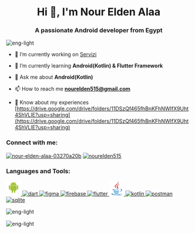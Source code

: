 <h1 align="center">Hi 👋, I'm Nour Elden Alaa</h1>
<h3 align="center">A passionate Android developer from Egypt</h3>

<p align="left"> <img src="https://komarev.com/ghpvc/?username=eng-light&label=Profile%20views&color=0e75b6&style=flat" alt="eng-light" /> </p>

- 🔭 I’m currently working on [Servizi](https://github.com/Eng-Light/Servizi)

- 🌱 I’m currently learning **Android(Kotlin) & Flutter Framework**

- 💬 Ask me about **Android(Kotlin)**

- 📫 How to reach me **nourelden515@gmail.com**

- 📄 Know about my experiences [https://drive.google.com/drive/folders/11DSzQf465fhBnKFhNWIfX9Uht4ShVLIE?usp=sharing](https://drive.google.com/drive/folders/11DSzQf465fhBnKFhNWIfX9Uht4ShVLIE?usp=sharing)

<h3 align="left">Connect with me:</h3>
<p align="left">
<a href="https://linkedin.com/in/nour-elden-alaa-03270a20b" target="blank"><img align="center" src="https://raw.githubusercontent.com/rahuldkjain/github-profile-readme-generator/master/src/images/icons/Social/linked-in-alt.svg" alt="nour-elden-alaa-03270a20b" height="30" width="40" /></a>
<a href="https://fb.com/nourelden515" target="blank"><img align="center" src="https://raw.githubusercontent.com/rahuldkjain/github-profile-readme-generator/master/src/images/icons/Social/facebook.svg" alt="nourelden515" height="30" width="40" /></a>
</p>

<h3 align="left">Languages and Tools:</h3>
<p align="left"> <a href="https://developer.android.com" target="_blank" rel="noreferrer"> <img src="https://raw.githubusercontent.com/devicons/devicon/master/icons/android/android-original-wordmark.svg" alt="android" width="40" height="40"/> </a> <a href="https://dart.dev" target="_blank" rel="noreferrer"> <img src="https://www.vectorlogo.zone/logos/dartlang/dartlang-icon.svg" alt="dart" width="40" height="40"/> </a> <a href="https://www.figma.com/" target="_blank" rel="noreferrer"> <img src="https://www.vectorlogo.zone/logos/figma/figma-icon.svg" alt="figma" width="40" height="40"/> </a> <a href="https://firebase.google.com/" target="_blank" rel="noreferrer"> <img src="https://www.vectorlogo.zone/logos/firebase/firebase-icon.svg" alt="firebase" width="40" height="40"/> </a> <a href="https://flutter.dev" target="_blank" rel="noreferrer"> <img src="https://www.vectorlogo.zone/logos/flutterio/flutterio-icon.svg" alt="flutter" width="40" height="40"/> </a> <a href="https://www.java.com" target="_blank" rel="noreferrer"> <img src="https://raw.githubusercontent.com/devicons/devicon/master/icons/java/java-original.svg" alt="java" width="40" height="40"/> </a> <a href="https://kotlinlang.org" target="_blank" rel="noreferrer"> <img src="https://www.vectorlogo.zone/logos/kotlinlang/kotlinlang-icon.svg" alt="kotlin" width="40" height="40"/> </a> <a href="https://postman.com" target="_blank" rel="noreferrer"> <img src="https://www.vectorlogo.zone/logos/getpostman/getpostman-icon.svg" alt="postman" width="40" height="40"/> </a> <a href="https://www.sqlite.org/" target="_blank" rel="noreferrer"> <img src="https://www.vectorlogo.zone/logos/sqlite/sqlite-icon.svg" alt="sqlite" width="40" height="40"/> </a> </p>

<p><img align="center" src="https://github-readme-stats.vercel.app/api/top-langs?username=eng-light&show_icons=true&locale=en&layout=compact" alt="eng-light" /></p>

<p><img align="center" src="https://github-readme-streak-stats.herokuapp.com/?user=eng-light&" alt="eng-light" /></p>
